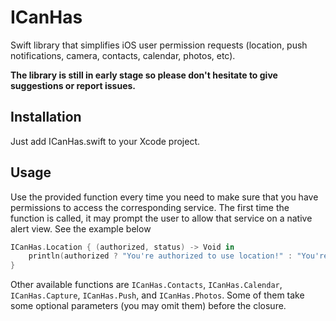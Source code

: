 # ICanHas
Swift library that simplifies iOS user permission requests (location, push notifications, camera, contacts, calendar, photos, etc).

**The library is still in early stage so please don't hesitate to give suggestions or report issues.**

## Installation

Just add ICanHas.swift to your Xcode project.

## Usage

Use the provided function every time you need to make sure that you have permissions to access the corresponding service. The first time the function is called, it may prompt the user to allow that service on a native alert view. See the example below

```swift
ICanHas.Location { (authorized, status) -> Void in
    println(authorized ? "You're authorized to use location!" : "You're not authorized to use location!")
}
```

Other available functions are `ICanHas.Contacts`, `ICanHas.Calendar`, `ICanHas.Capture`, `ICanHas.Push`, and `ICanHas.Photos`. Some of them take some optional parameters (you may omit them) before the closure.


